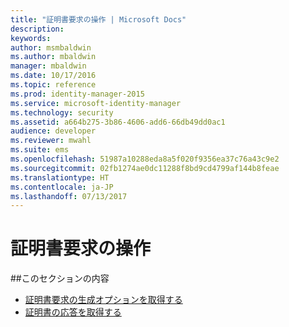 ```yaml
---
title: "証明書要求の操作 | Microsoft Docs"
description: 
keywords: 
author: msmbaldwin
ms.author: mbaldwin
manager: mbaldwin
ms.date: 10/17/2016
ms.topic: reference
ms.prod: identity-manager-2015
ms.service: microsoft-identity-manager
ms.technology: security
ms.assetid: a664b275-3b86-4606-add6-66db49dd0ac1
audience: developer
ms.reviewer: mwahl
ms.suite: ems
ms.openlocfilehash: 51987a10288eda8a5f020f9356ea37c76a43c9e2
ms.sourcegitcommit: 02fb1274ae0dc11288f8bd9cd4799af144b8feae
ms.translationtype: HT
ms.contentlocale: ja-JP
ms.lasthandoff: 07/13/2017
---
```

# <a name="certificate-request-operations"></a>証明書要求の操作

##<a name="in-this-section"></a>このセクションの内容

- [証明書要求の生成オプションを取得する](get-certificate-request-generation-options.md)
- [証明書の応答を取得する](get-certificate-responses.md)
